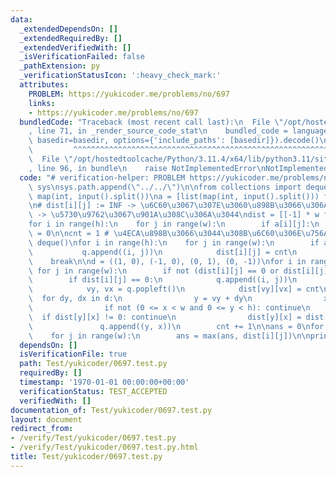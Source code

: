 ```yaml
---
data:
  _extendedDependsOn: []
  _extendedRequiredBy: []
  _extendedVerifiedWith: []
  _isVerificationFailed: false
  _pathExtension: py
  _verificationStatusIcon: ':heavy_check_mark:'
  attributes:
    PROBLEM: https://yukicoder.me/problems/no/697
    links:
    - https://yukicoder.me/problems/no/697
  bundledCode: "Traceback (most recent call last):\n  File \"/opt/hostedtoolcache/Python/3.11.4/x64/lib/python3.11/site-packages/onlinejudge_verify/documentation/build.py\"\
    , line 71, in _render_source_code_stat\n    bundled_code = language.bundle(stat.path,\
    \ basedir=basedir, options={'include_paths': [basedir]}).decode()\n          \
    \         ^^^^^^^^^^^^^^^^^^^^^^^^^^^^^^^^^^^^^^^^^^^^^^^^^^^^^^^^^^^^^^^^^^^^^^^^^^^^^^^^^\n\
    \  File \"/opt/hostedtoolcache/Python/3.11.4/x64/lib/python3.11/site-packages/onlinejudge_verify/languages/python.py\"\
    , line 96, in bundle\n    raise NotImplementedError\nNotImplementedError\n"
  code: "# verification-helper: PROBLEM https://yukicoder.me/problems/no/697\n\nimport\
    \ sys\nsys.path.append(\"../../\")\n\nfrom collections import deque\n\nh, w =\
    \ map(int, input().split())\na = [list(map(int, input().split())) for _ in range(h)]\n\
    \n# dist[i][j] := INF -> \u6C60\u3067\u307E\u3060\u898B\u3066\u306A\u3044, -1\
    \ -> \u5730\u9762\u3067\u901A\u308C\u306A\u3044\ndist = [[-1] * w for _ in range(h)]\n\
    for i in range(h):\n    for j in range(w):\n        if a[i][j]:\n            dist[i][j]\
    \ = 0\n\ncnt = 1 # \u4ECA\u898B\u3066\u3044\u308B\u6C60\u306E\u756A\u53F7\nq =\
    \ deque()\nfor i in range(h):\n    for j in range(w):\n        if a[i][j]:\n \
    \           q.append((i, j))\n            dist[i][j] = cnt\n            break\n\
    \    break\n\nd = ((1, 0), (-1, 0), (0, 1), (0, -1))\nfor i in range(h):\n   \
    \ for j in range(w):\n        if not (dist[i][j] == 0 or dist[i][j] == cnt): continue\n\
    \        if dist[i][j] == 0:\n            q.append((i, j))\n        while q:\n\
    \            vy, vx = q.popleft()\n            dist[vy][vx] = cnt\n          \
    \  for dy, dx in d:\n                y = vy + dy\n                x = vx + dx\n\
    \                if not (0 <= x < w and 0 <= y < h): continue\n              \
    \  if dist[y][x] != 0: continue\n                dist[y][x] = dist[vy][vx]\n \
    \               q.append((y, x))\n        cnt += 1\n\nans = 0\nfor i in range(h):\n\
    \    for j in range(w):\n        ans = max(ans, dist[i][j])\n\nprint(ans)"
  dependsOn: []
  isVerificationFile: true
  path: Test/yukicoder/0697.test.py
  requiredBy: []
  timestamp: '1970-01-01 00:00:00+00:00'
  verificationStatus: TEST_ACCEPTED
  verifiedWith: []
documentation_of: Test/yukicoder/0697.test.py
layout: document
redirect_from:
- /verify/Test/yukicoder/0697.test.py
- /verify/Test/yukicoder/0697.test.py.html
title: Test/yukicoder/0697.test.py
---
```

